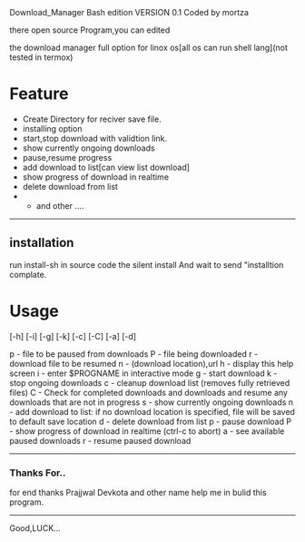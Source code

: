 <!--->
Download_Manager 

Bash edition

<!---->

<!-->
VERSION 0.1 

<!----->Coded by mortza

there open source Program,you can edited 

the download manager full option for linox os[all os can run shell lang](not tested in termox)
# Feature
* Create Directory for reciver save file.
* installing option
* start,stop download with validtion link.
* show currently ongoing downloads
* pause,resume progress
* add download to list[can view list download]
* show progress of download in realtime
* delete download from list
* - and other ....
______________________
## installation
run install-sh in source code the silent install And wait to send "installtion complate.

# Usage

 [-h] [-i] [-g] [-k] [-c] [-C] [-a] [-d]
<!---> 
      p     - file to be paused from downloads
      P     - file being downloaded
      r     - download file to be resumed
      n     - (download location),url
      h     - display this help screen
      i	- enter $PROGNAME in interactive mode
      g	- start download
      k     - stop ongoing downloads
      c     - cleanup download list (removes fully retrieved files)
	  C     - Check for completed downloads and downloads and resume any downloads that are not in progress
	  s	- show currently ongoing downloads
	  n	- add download to list: if no download location is specified, file  will be saved to default save location
	  d	- delete download from list
	  p	- pause download
	  P	- show progress of download in realtime (ctrl-c to abort)
	  a	- see available paused downloads
	  r	- resume paused download
<!--->

____________________________
### Thanks For..
for end thanks Prajjwal Devkota and other name help me in bulid this program. 
___

<!-->Good,LUCK...